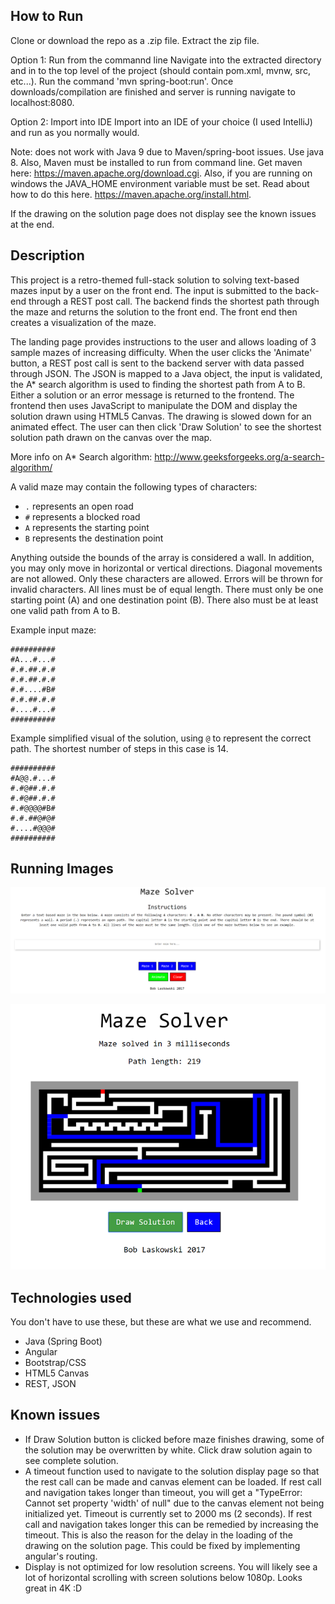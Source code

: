 How to Run
---

Clone or download the repo as a .zip file. Extract the zip file. 

Option 1: Run from the commannd line
Navigate into the extracted directory and in to the top level of the project (should contain pom.xml, mvnw, src, 
etc...). Run the command 'mvn spring-boot:run'. Once downloads/compilation are finished and server is running 
navigate to localhost:8080. 

Option 2: Import into IDE
Import into an IDE of your choice (I used IntelliJ) and run as you normally would.

Note: does not work with Java 9 due to Maven/spring-boot issues. Use java 8. Also, Maven must be installed to run from command line. 
Get maven here: https://maven.apache.org/download.cgi. Also, if you are running on windows the JAVA_HOME environment
variable must be set. Read about how to do this here. https://maven.apache.org/install.html. 

If the drawing on the solution page does not display see the known issues at the end. 

Description
---
This project is a retro-themed full-stack solution to solving text-based mazes input by a user on the front end. 
The input is submitted to the back-end through a REST post call. The backend finds the shortest path
through the maze and returns the solution to the front end. The front end then creates a visualization 
of the maze. 

The landing page provides instructions to the user and allows loading of 3 sample mazes of increasing
difficulty. When the user clicks the 'Animate' button, a REST post call is sent to the backend server
with data passed through JSON. The JSON is mapped to a Java object, the input is validated, the A* search
algorithm is used to finding the shortest path from A to B. Either a solution or an error message is returned
to the frontend. The frontend then uses JavaScript to manipulate the DOM and display the solution drawn
using HTML5 Canvas. The drawing is slowed down for an animated effect. The user can then click 'Draw Solution'
to see the shortest solution path drawn on the canvas over the map. 

More info on A* Search algorithm: http://www.geeksforgeeks.org/a-search-algorithm/

A valid maze may contain the following types of characters:
* `.` represents an open road
* `#` represents a blocked road
* `A` represents the starting point
* `B` represents the destination point

Anything outside the bounds of the array is considered a wall. In addition, 
you may only move in horizontal or vertical directions. Diagonal movements are 
not allowed. Only these characters are allowed. Errors will be thrown for invalid
characters. All lines must be of equal length. There must only be one starting point (A)
and one destination point (B). There also must be at least one valid path from A to B. 

Example input maze:
```
##########
#A...#...#
#.#.##.#.#
#.#.##.#.#
#.#....#B#
#.#.##.#.#
#....#...#
##########
```

Example simplified visual of the solution, using `@` to represent the correct path.
The shortest number of steps in this case is 14. 
```
##########
#A@@.#...#
#.#@##.#.#
#.#@##.#.#
#.#@@@@#B#
#.#.##@#@#
#....#@@@#
##########
```

Running Images
---
![Screenshot](imgs/home.PNG)

![Screenshot](imgs/solution.PNG)

Technologies used
---
You don't have to use these, but these are what we use and recommend.
* Java (Spring Boot)
* Angular 
* Bootstrap/CSS
* HTML5 Canvas
* REST, JSON

Known issues
---
* If Draw Solution button is clicked before maze finishes drawing, some of the solution may be overwritten by
white. Click draw solution again to see complete solution.
* A timeout function used to navigate to the solution display page so that the rest call can be made and canvas
element can be loaded. If rest call and navigation takes longer than timeout, you will get a "TypeError: Cannot set 
property 'width' of null" due to the canvas element not being initialized yet. Timeout is currently set to 2000 ms 
(2 seconds). If rest call and navigation takes longer this can be remedied by increasing the timeout. This is also 
the reason for the delay in the loading of the drawing on the solution page. This could be fixed by implementing 
angular's routing. 
* Display is not optimized for low resolution screens. You will likely see a lot of horizontal scrolling with screen 
solutions below 1080p. Looks great in 4K :D
